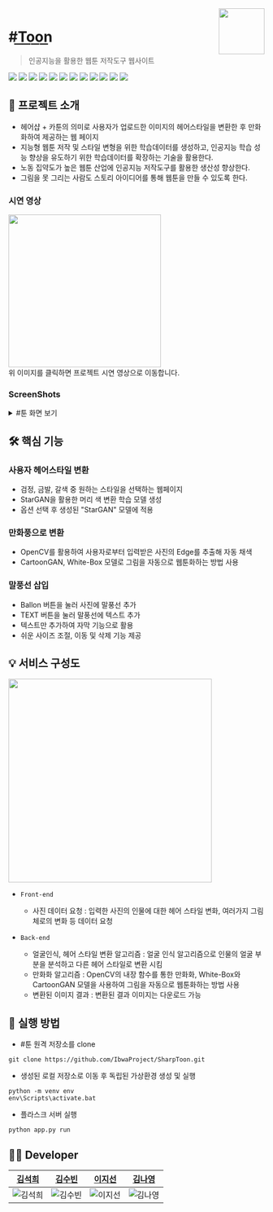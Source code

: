 <a href="https://github.com/IbwaProject/SharpToon">
    <img src="https://user-images.githubusercontent.com/69100145/216748760-31f6884c-f837-42cd-ab5f-e78fce65ec6c.jpg" align="right" height="90" />
</a>


# #T͟o͟o͟n͟
> 인공지능을 활용한 웹툰 저작도구 웹사이트

  <img src="https://img.shields.io/badge/Sublime Text-FF9800?style=flat&logo=Sublime Text&logoColor=white"/>  <img src="https://img.shields.io/badge/PyCharm-000000?style=flat&logo=PyCharm&logoColor=white"/> <img src="https://img.shields.io/badge/Flask-000000?style=flat&logo=Flask&logoColor=white"/>  <img src="https://img.shields.io/badge/TensorFlow-FF6F00?style=flat&logo=TensorFlow&logoColor=white"/>  <img src="https://img.shields.io/badge/PyTorch-EE4C2C?style=flat&logo=PyTorch&logoColor=white"/>  <img src="https://img.shields.io/badge/NumPy-013243?style=flat&logo=NumPy&logoColor=white"/>  <img src="https://img.shields.io/badge/Python-3776AB?style=flat&logo=Python&logoColor=white"/>  <img src="https://img.shields.io/badge/HTML5-E34F26?style=flat&logo=HTML5&logoColor=white"/>  <img src="https://img.shields.io/badge/CSS3-1572B6?style=flat&logo=CSS3&logoColor=white"/>  <img src="https://img.shields.io/badge/JavaScript-F7DF1E?style=flat&logo=JavaScript&logoColor=white"/>  <img src="https://img.shields.io/badge/GitHub-181717?style=flat&logo=GitHub&logoColor=white"/>  <img src="https://img.shields.io/badge/Notion-000000?style=flat&logo=Notion&logoColor=white"/> 


## 📢 프로젝트 소개
- 헤어샵 + 카툰의 의미로 사용자가 업로드한 이미지의 헤어스타일을 변환한 후 만화화하여 제공하는 웹 페이지
- 지능형 웹툰 저작 및 스타일 변형을 위한 학습데이터를 생성하고, 인공지능 학습 성능 향상을 유도하기 위한 학습데이터를 확장하는 기술을 활용한다.
- 노동 집약도가 높은 웹툰 산업에 인공지능 저작도구를 활용한 생산성 향상한다.
- 그림을 못 그리는 사람도 스토리 아이디어를 통해 웹툰을 만들 수 있도록 한다.

### 시연 영상
<a href="https://youtu.be/saahFwPO-ls">
 <img src="https://user-images.githubusercontent.com/69100145/216749584-9e4c7bd8-2263-49b6-ac26-ad3d7d10828a.png" height="300"/>
</a><br>
위 이미지를 클릭하면 프로젝트 시연 영상으로 이동합니다.

### ScreenShots
<details>
<summary> #툰 화면 보기 </summary>

</details>

## 🛠 핵심 기능
### 사용자 헤어스타일 변환
- 검정, 금발, 갈색 중 원하는 스타일을 선택하는 웹페이지
- StarGAN을 활용한 머리 색 변환 학습 모델 생성
- 옵션 선택 후 생성된 "StarGAN" 모델에 적용

### 만화풍으로 변환
- OpenCV를 활용하여 사용자로부터 입력받은 사진의 Edge를 추출해 자동 채색
- CartoonGAN, White-Box 모델로 그림을 자동으로 웹툰화하는 방법 사용

### 말풍선 삽입
- Ballon 버튼을 눌러 사진에 말풍선 추가
- TEXT 버튼을 눌러 말풍선에 텍스트 추가
- 텍스트만 추가하여 자막 기능으로 활용
- 쉬운 사이즈 조절, 이동 및 삭제 기능 제공

## 💡 서비스 구성도
<img src="https://user-images.githubusercontent.com/69100145/216750429-b70c5f49-5867-4247-b254-e5cacf60b56f.png" height="400"/>

- `Front-end`
  - 사진 데이터 요청 : 입력한 사진의 인물에 대한 헤어 스타일 변화, 여러가지 그림체로의 변화 등 데이터 요청

- `Back-end`
  - 얼굴인식, 헤어 스타일 변환 알고리즘 : 얼굴 인식 알고리즘으로 인물의 얼굴 부분을 분석하고 다른 헤어 스타일로 변환 시킴
  - 만화화 알고리즘 : OpenCV의 내장 함수를 통한 만화화, White-Box와 CartoonGAN 모델을 사용하여 그림을 자동으로 웹툰화하는 방법 사용
  - 변환된 이미지 결과 : 변환된 결과 이미지는 다운로드 가능


## 📌 실행 방법
- #툰 원격 저장소를 clone
```shell
git clone https://github.com/IbwaProject/SharpToon.git
```

- 생성된 로컬 저장소로 이동 후 독립된 가상환경 생성 및 실행
```shell
python -m venv env
env\Scripts\activate.bat
```

- 플라스크 서버 실행
```shell
python app.py run
```

## 👩‍💻 Developer
|                                 <a href="https://github.com/yehang218">김석희</a>                                |                                                      <a href="https://github.com/ksb3458">김수빈</a>                                                       |                                                      <a href="https://github.com/jsl1113">이지선</a>                                                       |                                 <a href="https://github.com/kny-5625">김나영</a>                                 |
| :--------------------------------------------------------------------: | :---------------------------------------------------------------------------------------------------------------: | :---------------------------------------------------------------------------------------------------------------: | :---------------------------------------------------------------------------------------------------------------: |
| ![김석희](https://user-images.githubusercontent.com/69100145/216752333-a03bf85a-5acd-4d27-ac1d-33d302c902c3.png) | ![김수빈](https://user-images.githubusercontent.com/69100145/216752384-cf0a7286-9946-4538-8c16-9d962d72afd0.png) | ![이지선](https://user-images.githubusercontent.com/69100145/216752395-015a1bed-7e42-4f18-b504-c7f02bf9a63a.png) | ![김나영](https://user-images.githubusercontent.com/69100145/216752407-7ed636ba-10b9-41c8-aa29-614b6c8254f9.png) |
